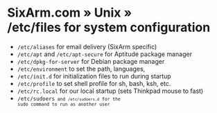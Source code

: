 # SixArm.com » Unix » <br> /etc/files for system configuration

  * <code>/etc/aliases</code> for email delivery (SixArm specific)
  * <code>/etc/apt</code> and <code>/etc/apt-secure</code> for Aptitude package manager
  * <code>/etc/dpkg-for-server</code> for Debian package manager
  * <code>/etc/environment</code> to set the path, languages, 
  * <code>/etc/init.d</code> for initialization files to run during startup
  * <code>/etc/profile</code> to set shell profile for sh, bash, ksh, etc. 
  * <code>/etc/rc.local</code> for our local startup (sets Thinkpad mouse to fast)
  * <code>/etc/sudoers<code> and <code>/etc/sudoers.d</code> for the sudo command to run as another user
